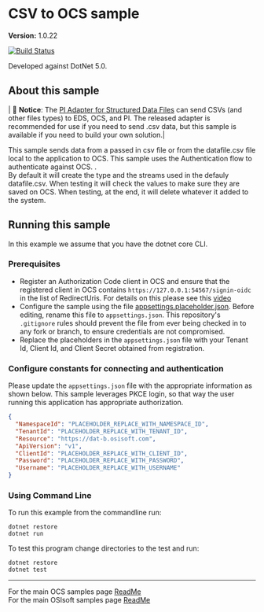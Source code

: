 # CSV to OCS sample

**Version:** 1.0.22

[![Build Status](https://dev.azure.com/osieng/engineering/_apis/build/status/product-readiness/OCS/osisoft.sample-ocs-csv_to_ocs-dotnet?repoName=osisoft%2Fsample-ocs-csv_to_ocs-dotnet&branchName=main)](https://dev.azure.com/osieng/engineering/_build/latest?definitionId=2615&repoName=osisoft%2Fsample-ocs-csv_to_ocs-dotnet&branchName=main)

Developed against DotNet 5.0.

## About this sample

| :loudspeaker: **Notice**: The [PI Adapter for Structured Data Files](https://osisoft.github.io/PI-Adapter-Structured-Data-Files-Docs/content/index.html) can send CSVs (and other files types) to EDS, OCS, and PI. The released adapter is recommended for use if you need to send .csv data, but this sample is available if you need to build your own solution.|

This sample sends data from a passed in csv file or from the datafile.csv file local to the application to OCS.
This sample uses the Authentication flow to authenticate against OCS. .  
By default it will create the type and the streams used in the defauly datafile.csv.
When testing it will check the values to make sure they are saved on OCS.
When testing, at the end, it will delete whatever it added to the system.

## Running this sample

In this example we assume that you have the dotnet core CLI.

### Prerequisites

- Register an Authorization Code client in OCS and ensure that the registered client in OCS contains `https://127.0.0.1:54567/signin-oidc` in the list of RedirectUris. For details on this please see this [video](https://www.youtube.com/watch?v=97QJjUKa6Pk)
- Configure the sample using the file [appsettings.placeholder.json](CSVtoOCS/appsettings.placeholder.json). Before editing, rename this file to `appsettings.json`. This repository's `.gitignore` rules should prevent the file from ever being checked in to any fork or branch, to ensure credentials are not compromised.
- Replace the placeholders in the `appsettings.json` file with your Tenant Id, Client Id, and Client Secret obtained from registration.

### Configure constants for connecting and authentication

Please update the `appsettings.json` file with the appropriate information as shown below. This sample leverages PKCE login, so that way the user running this application has appropriate authorization.

```json
{
  "NamespaceId": "PLACEHOLDER_REPLACE_WITH_NAMESPACE_ID",
  "TenantId": "PLACEHOLDER_REPLACE_WITH_TENANT_ID",
  "Resource": "https://dat-b.osisoft.com",
  "ApiVersion": "v1",
  "ClientId": "PLACEHOLDER_REPLACE_WITH_CLIENT_ID",
  "Password": "PLACEHOLDER_REPLACE_WITH_PASSWORD",
  "Username": "PLACEHOLDER_REPLACE_WITH_USERNAME"
}
```

### Using Command Line

To run this example from the commandline run:

```shell
dotnet restore
dotnet run
```

To test this program change directories to the test and run:

```shell
dotnet restore
dotnet test
```

---

For the main OCS samples page [ReadMe](https://github.com/osisoft/OSI-Samples-OCS)  
For the main OSIsoft samples page [ReadMe](https://github.com/osisoft/OSI-Samples)
